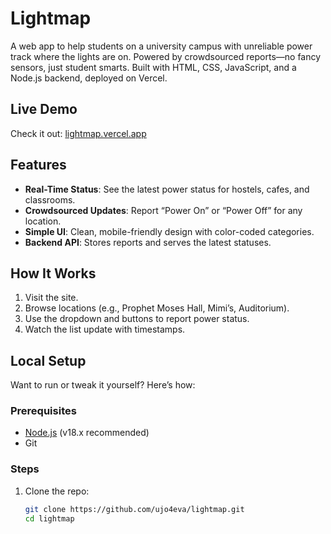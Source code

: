 # Lightmap

A web app to help students on a university campus with unreliable power track where the lights are on. Powered by crowdsourced reports—no fancy sensors, just student smarts. Built with HTML, CSS, JavaScript, and a Node.js backend, deployed on Vercel.

## Live Demo
Check it out: [lightmap.vercel.app](https://lightmap.vercel.app)

## Features
- **Real-Time Status**: See the latest power status for hostels, cafes, and classrooms.
- **Crowdsourced Updates**: Report “Power On” or “Power Off” for any location.
- **Simple UI**: Clean, mobile-friendly design with color-coded categories.
- **Backend API**: Stores reports and serves the latest statuses.

## How It Works
1. Visit the site.
2. Browse locations (e.g., Prophet Moses Hall, Mimi’s, Auditorium).
3. Use the dropdown and buttons to report power status.
4. Watch the list update with timestamps.

## Local Setup
Want to run or tweak it yourself? Here’s how:

### Prerequisites
- [Node.js](https://nodejs.org) (v18.x recommended)
- Git

### Steps
1. Clone the repo:
   ```bash
   git clone https://github.com/ujo4eva/lightmap.git
   cd lightmap